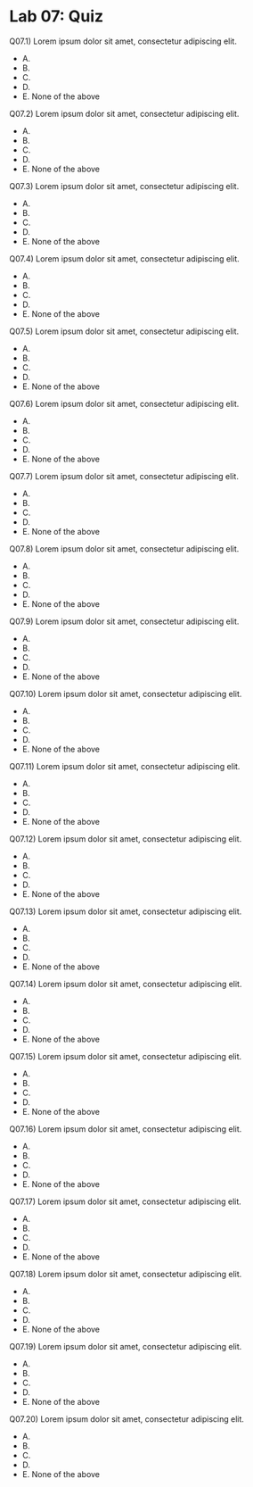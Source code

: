 # Lab 07: Quiz

Q07.1) Lorem ipsum dolor sit amet, consectetur adipiscing elit.

- A.
- B.
- C.
- D.
- E. None of the above

Q07.2) Lorem ipsum dolor sit amet, consectetur adipiscing elit.

- A.
- B.
- C.
- D.
- E. None of the above

Q07.3) Lorem ipsum dolor sit amet, consectetur adipiscing elit.

- A.
- B.
- C.
- D.
- E. None of the above

Q07.4) Lorem ipsum dolor sit amet, consectetur adipiscing elit.

- A.
- B.
- C.
- D.
- E. None of the above

Q07.5) Lorem ipsum dolor sit amet, consectetur adipiscing elit.

- A.
- B.
- C.
- D.
- E. None of the above

Q07.6) Lorem ipsum dolor sit amet, consectetur adipiscing elit.

- A.
- B.
- C.
- D.
- E. None of the above

Q07.7) Lorem ipsum dolor sit amet, consectetur adipiscing elit.

- A.
- B.
- C.
- D.
- E. None of the above

Q07.8) Lorem ipsum dolor sit amet, consectetur adipiscing elit.

- A.
- B.
- C.
- D.
- E. None of the above

Q07.9) Lorem ipsum dolor sit amet, consectetur adipiscing elit.

- A.
- B.
- C.
- D.
- E. None of the above

Q07.10) Lorem ipsum dolor sit amet, consectetur adipiscing elit.

- A.
- B.
- C.
- D.
- E. None of the above

Q07.11) Lorem ipsum dolor sit amet, consectetur adipiscing elit.

- A.
- B.
- C.
- D.
- E. None of the above

Q07.12) Lorem ipsum dolor sit amet, consectetur adipiscing elit.

- A.
- B.
- C.
- D.
- E. None of the above

Q07.13) Lorem ipsum dolor sit amet, consectetur adipiscing elit.

- A.
- B.
- C.
- D.
- E. None of the above

Q07.14) Lorem ipsum dolor sit amet, consectetur adipiscing elit.

- A.
- B.
- C.
- D.
- E. None of the above

Q07.15) Lorem ipsum dolor sit amet, consectetur adipiscing elit.

- A.
- B.
- C.
- D.
- E. None of the above

Q07.16) Lorem ipsum dolor sit amet, consectetur adipiscing elit.

- A.
- B.
- C.
- D.
- E. None of the above

Q07.17) Lorem ipsum dolor sit amet, consectetur adipiscing elit.

- A.
- B.
- C.
- D.
- E. None of the above

Q07.18) Lorem ipsum dolor sit amet, consectetur adipiscing elit.

- A.
- B.
- C.
- D.
- E. None of the above

Q07.19) Lorem ipsum dolor sit amet, consectetur adipiscing elit.

- A.
- B.
- C.
- D.
- E. None of the above

Q07.20) Lorem ipsum dolor sit amet, consectetur adipiscing elit.

- A.
- B.
- C.
- D.
- E. None of the above
